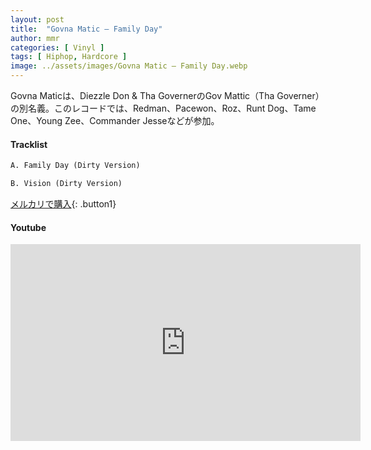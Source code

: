 ```yaml
---
layout: post
title:  "Govna Matic – Family Day"
author: mmr
categories: [ Vinyl ]
tags: [ Hiphop, Hardcore ]
image: ../assets/images/Govna Matic – Family Day.webp
---
```


Govna Maticは、Diezzle Don & Tha GovernerのGov Mattic（Tha Governer）の別名義。このレコードでは、Redman、Pacewon、Roz、Runt Dog、Tame One、Young Zee、Commander Jesseなどが参加。

#### Tracklist
```md
A. Family Day (Dirty Version)

B. Vision (Dirty Version)
```

[メルカリで購入](https://jp.mercari.com/item/m48545639837?afid=6142608987){: .button1}

#### Youtube
<iframe width="560" height="315" src="https://www.youtube.com/embed/Sju4NK2M-jM?si=-xwJA1ZwhUfsLxef" title="YouTube video player" frameborder="0" allow="accelerometer; autoplay; clipboard-write; encrypted-media; gyroscope; picture-in-picture; web-share" referrerpolicy="strict-origin-when-cross-origin" allowfullscreen></iframe>